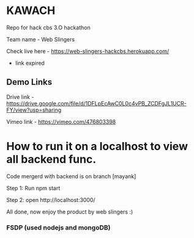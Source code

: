 # KAWACH
Repo for hack cbs 3.O hackathon

Team name - Web Slingers

Check live here - https://web-slingers-hackcbs.herokuapp.com/   
* link expired

## Demo Links

Drive link - https://drive.google.com/file/d/1DFLpEcAwC0L0c4vPB_ZCDFgJL1UCR-FY/view?usp=sharing

Vimeo link - https://vimeo.com/476803398

# How to run it on a localhost to view all backend func.

Code mergerd with backend is on branch [mayank]

Step 1: Run npm start

Step 2: open http://localhost:3000/ 

All done, now enjoy the product by web slingers :)

### FSDP (used nodejs and mongoDB)
